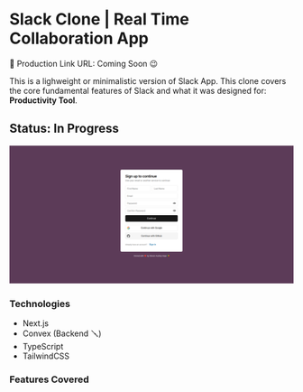# Slack Clone | Real Time Collaboration App

🔗 Production Link URL: Coming Soon 😉

This is a lighweight or minimalistic version of Slack App. This clone covers the core fundamental features of Slack and what it was designed for: **Productivity Tool**.

## Status: In Progress

![Alt text](public/welcome-page.png)

### Technologies

- Next.js
- Convex (Backend 🪛)
- TypeScript
- TailwindCSS

### Features Covered
